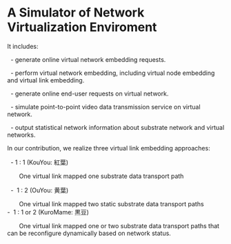 # A Simulator of Network Virtualization Enviroment


It includes:

   - generate online virtual network embedding requests.

   - perform virtual network embedding, including virtual node embedding and virtual link embedding.  

   - generate online end-user requests on virtual network.

   - simulate point-to-point video data transmission service on virtual network.

   - output statistical network information about substrate network and virtual networks.
 


In our contribution, we realize three virtual link embedding approaches:

   -  1 : 1  (KouYou: 紅葉)
   
        One virtual link mapped one substrate data transport path

   -  1 : 2  (OuYou: 黄葉)
   
        One virtual link mapped two static substrate data transport paths
        
   -  1 : 1 or 2 (KuroMame: 黒豆)
   
        One virtual link mapped one or two substrate data transport paths that can be reconfigure dynamically based on network status.

